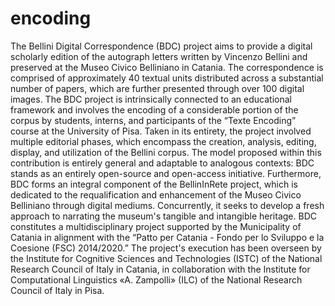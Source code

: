 # encoding
The Bellini Digital Correspondence (BDC) project aims to provide a digital scholarly edition of the autograph letters written by Vincenzo Bellini and preserved at the Museo Civico Belliniano in Catania. The correspondence is comprised of approximately 40 textual units distributed across a substantial number of papers, which are further presented through over 100 digital images.
The BDC project is intrinsically connected to an educational framework and involves the encoding of a considerable portion of the corpus by students, interns, and participants of the “Texte Encoding” course at the University of Pisa. Taken in its entirety, the project involved multiple editorial phases, which encompass the creation, analysis, editing, display, and utilization of the Bellini corpus. The model proposed within this contribution is entirely general and adaptable to analogous contexts: BDC stands as an entirely open-source and open-access initiative.
Furthermore, BDC forms an integral component of the BellinInRete project, which is dedicated to the requalification and enhancement of the Museo Civico Belliniano through digital mediums. Concurrently, it seeks to develop a fresh approach to narrating the museum's tangible and intangible heritage.
BDC constitutes a multidisciplinary project supported by the Municipality of Catania in alignment with the “Patto per Catania - Fondo per lo Sviluppo e la Coesione (FSC) 2014/2020.” The project's execution has been overseen by the Institute for Cognitive Sciences and Technologies (ISTC) of the National Research Council of Italy in Catania, in collaboration with the Institute for Computational Linguistics «A. Zampolli» (ILC) of the National Research Council of Italy in Pisa.
